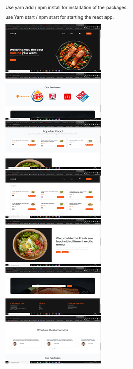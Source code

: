 Use yarn add / npm install for installation of the packages.

use Yarn start / npm start for starting the react app.

<img src="./images/Home.png" width="300" height="150">
<img src="./images/Partners.png" width="300" height="150">
<img src="./images/Popular.png" width="300" height="150">
<img src="./images/Product.png" width="300" height="150">
<img src="./images/Subheader.png" width="300" height="150">
<img src="./images/subscription.png" width="300" height="150">
<img src="./images/Testimonial.png" width="300" height="150">
